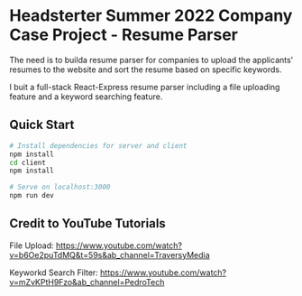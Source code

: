#  Headsterter Summer 2022 Company Case Project - Resume Parser

The need is to builda resume parser for companies to upload the applicants' resumes to the website and sort the resume based on specific keywords.

I buit a full-stack React-Express resume parser including a file uploading feature and a keyword searching feature.

## Quick Start

```bash
# Install dependencies for server and client
npm install
cd client
npm install

# Serve on localhost:3000
npm run dev
```

## Credit to YouTube Tutorials

File Upload: https://www.youtube.com/watch?v=b6Oe2puTdMQ&t=59s&ab_channel=TraversyMedia

Keyworkd Search Filter: https://www.youtube.com/watch?v=mZvKPtH9Fzo&ab_channel=PedroTech
